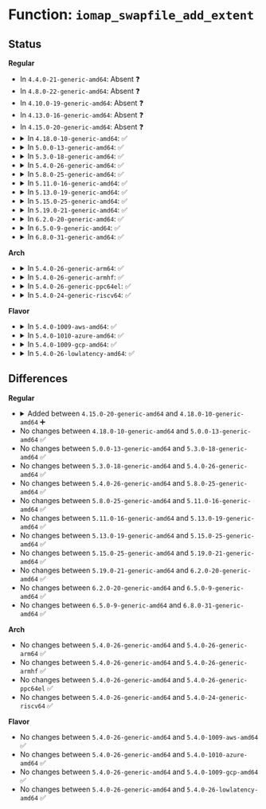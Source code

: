 # Function: <code>iomap_swapfile_add_extent</code>

## Status
<b>Regular</b>
<ul>
<li>
In <code>4.4.0-21-generic-amd64</code>: Absent ❓
</li>
<li>
In <code>4.8.0-22-generic-amd64</code>: Absent ❓
</li>
<li>
In <code>4.10.0-19-generic-amd64</code>: Absent ❓
</li>
<li>
In <code>4.13.0-16-generic-amd64</code>: Absent ❓
</li>
<li>
In <code>4.15.0-20-generic-amd64</code>: Absent ❓
</li>
<li>
<details>
<summary>In <code>4.18.0-10-generic-amd64</code>: ✅</summary>

```c
int iomap_swapfile_add_extent(struct iomap_swapfile_info * isi)
```

```json
{
  "name": "iomap_swapfile_add_extent",
  "collision_type": "Unique Static",
  "inline_type": "No",
  "funcs": [
    {
      "addr": 18446744071582049776,
      "name": "iomap_swapfile_add_extent",
      "external": false,
      "loc": "fs/iomap.c:1273",
      "file": "fs/iomap.c",
      "inline": "seen, unknown",
      "caller_inline": [],
      "caller_func": [
        "fs/iomap.c:iomap_swapfile_activate",
        "fs/iomap.c:iomap_swapfile_activate_actor"
      ]
    }
  ],
  "symbols": [
    {
      "addr": 18446744071582049776,
      "name": "iomap_swapfile_add_extent",
      "section": ".text",
      "bind": "STB_LOCAL",
      "size": 121
    }
  ]
}
```
</details>
</li>
<li>
<details>
<summary>In <code>5.0.0-13-generic-amd64</code>: ✅</summary>

```c
int iomap_swapfile_add_extent(struct iomap_swapfile_info * isi)
```

```json
{
  "name": "iomap_swapfile_add_extent",
  "collision_type": "Unique Static",
  "inline_type": "No",
  "funcs": [
    {
      "addr": 18446744071582137888,
      "name": "iomap_swapfile_add_extent",
      "external": false,
      "loc": "fs/iomap.c:1988",
      "file": "fs/iomap.c",
      "inline": "seen, unknown",
      "caller_inline": [],
      "caller_func": [
        "fs/iomap.c:iomap_swapfile_activate",
        "fs/iomap.c:iomap_swapfile_activate_actor"
      ]
    }
  ],
  "symbols": [
    {
      "addr": 18446744071582137888,
      "name": "iomap_swapfile_add_extent",
      "section": ".text",
      "bind": "STB_LOCAL",
      "size": 121
    }
  ]
}
```
</details>
</li>
<li>
<details>
<summary>In <code>5.3.0-18-generic-amd64</code>: ✅</summary>

```c
int iomap_swapfile_add_extent(struct iomap_swapfile_info * isi)
```

```json
{
  "name": "iomap_swapfile_add_extent",
  "collision_type": "Unique Static",
  "inline_type": "No",
  "funcs": [
    {
      "addr": 18446744071582311792,
      "name": "iomap_swapfile_add_extent",
      "external": false,
      "loc": "fs/iomap/swapfile.c:29",
      "file": "fs/iomap/swapfile.c",
      "inline": "seen, unknown",
      "caller_inline": [],
      "caller_func": [
        "fs/iomap/swapfile.c:iomap_swapfile_activate",
        "fs/iomap/swapfile.c:iomap_swapfile_activate_actor"
      ]
    }
  ],
  "symbols": [
    {
      "addr": 18446744071582311792,
      "name": "iomap_swapfile_add_extent",
      "section": ".text",
      "bind": "STB_LOCAL",
      "size": 121
    }
  ]
}
```
</details>
</li>
<li>
<details>
<summary>In <code>5.4.0-26-generic-amd64</code>: ✅</summary>

```c
int iomap_swapfile_add_extent(struct iomap_swapfile_info * isi)
```

```json
{
  "name": "iomap_swapfile_add_extent",
  "collision_type": "Unique Static",
  "inline_type": "No",
  "funcs": [
    {
      "addr": 18446744071582410848,
      "name": "iomap_swapfile_add_extent",
      "external": false,
      "loc": "fs/iomap/swapfile.c:29",
      "file": "fs/iomap/swapfile.c",
      "inline": "seen, unknown",
      "caller_inline": [],
      "caller_func": [
        "fs/iomap/swapfile.c:iomap_swapfile_activate",
        "fs/iomap/swapfile.c:iomap_swapfile_activate_actor"
      ]
    }
  ],
  "symbols": [
    {
      "addr": 18446744071582410848,
      "name": "iomap_swapfile_add_extent",
      "section": ".text",
      "bind": "STB_LOCAL",
      "size": 121
    }
  ]
}
```
</details>
</li>
<li>
<details>
<summary>In <code>5.8.0-25-generic-amd64</code>: ✅</summary>

```c
int iomap_swapfile_add_extent(struct iomap_swapfile_info * isi)
```

```json
{
  "name": "iomap_swapfile_add_extent",
  "collision_type": "Unique Static",
  "inline_type": "No",
  "funcs": [
    {
      "addr": 18446744071582704560,
      "name": "iomap_swapfile_add_extent",
      "external": false,
      "loc": "fs/iomap/swapfile.c:29",
      "file": "fs/iomap/swapfile.c",
      "inline": "seen, unknown",
      "caller_inline": [],
      "caller_func": [
        "fs/iomap/swapfile.c:iomap_swapfile_activate",
        "fs/iomap/swapfile.c:iomap_swapfile_activate_actor"
      ]
    }
  ],
  "symbols": [
    {
      "addr": 18446744071582704560,
      "name": "iomap_swapfile_add_extent",
      "section": ".text",
      "bind": "STB_LOCAL",
      "size": 132
    }
  ]
}
```
</details>
</li>
<li>
<details>
<summary>In <code>5.11.0-16-generic-amd64</code>: ✅</summary>

```c
int iomap_swapfile_add_extent(struct iomap_swapfile_info * isi)
```

```json
{
  "name": "iomap_swapfile_add_extent",
  "collision_type": "Unique Static",
  "inline_type": "No",
  "funcs": [
    {
      "addr": 18446744071582775840,
      "name": "iomap_swapfile_add_extent",
      "external": false,
      "loc": "fs/iomap/swapfile.c:29",
      "file": "fs/iomap/swapfile.c",
      "inline": "seen, unknown",
      "caller_inline": [],
      "caller_func": [
        "fs/iomap/swapfile.c:iomap_swapfile_activate",
        "fs/iomap/swapfile.c:iomap_swapfile_activate_actor"
      ]
    }
  ],
  "symbols": [
    {
      "addr": 18446744071582775840,
      "name": "iomap_swapfile_add_extent",
      "section": ".text",
      "bind": "STB_LOCAL",
      "size": 132
    }
  ]
}
```
</details>
</li>
<li>
<details>
<summary>In <code>5.13.0-19-generic-amd64</code>: ✅</summary>

```c
int iomap_swapfile_add_extent(struct iomap_swapfile_info * isi)
```

```json
{
  "name": "iomap_swapfile_add_extent",
  "collision_type": "Unique Static",
  "inline_type": "No",
  "funcs": [
    {
      "addr": 18446744071582804096,
      "name": "iomap_swapfile_add_extent",
      "external": false,
      "loc": "fs/iomap/swapfile.c:30",
      "file": "fs/iomap/swapfile.c",
      "inline": "seen, unknown",
      "caller_inline": [],
      "caller_func": [
        "fs/iomap/swapfile.c:iomap_swapfile_activate"
      ]
    }
  ],
  "symbols": [
    {
      "addr": 18446744071582804096,
      "name": "iomap_swapfile_add_extent",
      "section": ".text",
      "bind": "STB_LOCAL",
      "size": 121
    }
  ]
}
```
</details>
</li>
<li>
<details>
<summary>In <code>5.15.0-25-generic-amd64</code>: ✅</summary>

```c
int iomap_swapfile_add_extent(struct iomap_swapfile_info * isi)
```

```json
{
  "name": "iomap_swapfile_add_extent",
  "collision_type": "Unique Static",
  "inline_type": "No",
  "funcs": [
    {
      "addr": 18446744071583132560,
      "name": "iomap_swapfile_add_extent",
      "external": false,
      "loc": "fs/iomap/swapfile.c:30",
      "file": "fs/iomap/swapfile.c",
      "inline": "seen, unknown",
      "caller_inline": [],
      "caller_func": [
        "fs/iomap/swapfile.c:iomap_swapfile_activate",
        "fs/iomap/swapfile.c:iomap_swapfile_iter"
      ]
    }
  ],
  "symbols": [
    {
      "addr": 18446744071583132560,
      "name": "iomap_swapfile_add_extent",
      "section": ".text",
      "bind": "STB_LOCAL",
      "size": 151
    }
  ]
}
```
</details>
</li>
<li>
<details>
<summary>In <code>5.19.0-21-generic-amd64</code>: ✅</summary>

```c
int iomap_swapfile_add_extent(struct iomap_swapfile_info * isi)
```

```json
{
  "name": "iomap_swapfile_add_extent",
  "collision_type": "Unique Static",
  "inline_type": "No",
  "funcs": [
    {
      "addr": 18446744071583621536,
      "name": "iomap_swapfile_add_extent",
      "external": false,
      "loc": "fs/iomap/swapfile.c:30",
      "file": "fs/iomap/swapfile.c",
      "inline": "seen, unknown",
      "caller_inline": [],
      "caller_func": [
        "fs/iomap/swapfile.c:iomap_swapfile_activate",
        "fs/iomap/swapfile.c:iomap_swapfile_iter"
      ]
    }
  ],
  "symbols": [
    {
      "addr": 18446744071583621536,
      "name": "iomap_swapfile_add_extent",
      "section": ".text",
      "bind": "STB_LOCAL",
      "size": 154
    }
  ]
}
```
</details>
</li>
<li>
<details>
<summary>In <code>6.2.0-20-generic-amd64</code>: ✅</summary>

```c
int iomap_swapfile_add_extent(struct iomap_swapfile_info * isi)
```

```json
{
  "name": "iomap_swapfile_add_extent",
  "collision_type": "Unique Static",
  "inline_type": "No",
  "funcs": [
    {
      "addr": 18446744071584225808,
      "name": "iomap_swapfile_add_extent",
      "external": false,
      "loc": "fs/iomap/swapfile.c:30",
      "file": "fs/iomap/swapfile.c",
      "inline": "seen, unknown",
      "caller_inline": [],
      "caller_func": [
        "fs/iomap/swapfile.c:iomap_swapfile_activate",
        "fs/iomap/swapfile.c:iomap_swapfile_iter"
      ]
    }
  ],
  "symbols": [
    {
      "addr": 18446744071584225808,
      "name": "iomap_swapfile_add_extent",
      "section": ".text",
      "bind": "STB_LOCAL",
      "size": 154
    }
  ]
}
```
</details>
</li>
<li>
<details>
<summary>In <code>6.5.0-9-generic-amd64</code>: ✅</summary>

```c
int iomap_swapfile_add_extent(struct iomap_swapfile_info * isi)
```

```json
{
  "name": "iomap_swapfile_add_extent",
  "collision_type": "Unique Static",
  "inline_type": "No",
  "funcs": [
    {
      "addr": 18446744071584455248,
      "name": "iomap_swapfile_add_extent",
      "external": false,
      "loc": "fs/iomap/swapfile.c:30",
      "file": "fs/iomap/swapfile.c",
      "inline": "seen, unknown",
      "caller_inline": [],
      "caller_func": [
        "fs/iomap/swapfile.c:iomap_swapfile_activate",
        "fs/iomap/swapfile.c:iomap_swapfile_iter"
      ]
    }
  ],
  "symbols": [
    {
      "addr": 18446744071584455248,
      "name": "iomap_swapfile_add_extent",
      "section": ".text",
      "bind": "STB_LOCAL",
      "size": 154
    }
  ]
}
```
</details>
</li>
<li>
<details>
<summary>In <code>6.8.0-31-generic-amd64</code>: ✅</summary>

```c
int iomap_swapfile_add_extent(struct iomap_swapfile_info * isi)
```

```json
{
  "name": "iomap_swapfile_add_extent",
  "collision_type": "Unique Static",
  "inline_type": "No",
  "funcs": [
    {
      "addr": 18446744071584678416,
      "name": "iomap_swapfile_add_extent",
      "external": false,
      "loc": "fs/iomap/swapfile.c:30",
      "file": "fs/iomap/swapfile.c",
      "inline": "seen, unknown",
      "caller_inline": [],
      "caller_func": [
        "fs/iomap/swapfile.c:iomap_swapfile_activate",
        "fs/iomap/swapfile.c:iomap_swapfile_iter"
      ]
    }
  ],
  "symbols": [
    {
      "addr": 18446744071584678416,
      "name": "iomap_swapfile_add_extent",
      "section": ".text",
      "bind": "STB_LOCAL",
      "size": 154
    }
  ]
}
```
</details>
</li>
</ul>
<b>Arch</b>
<ul>
<li>
<details>
<summary>In <code>5.4.0-26-generic-arm64</code>: ✅</summary>

```c
int iomap_swapfile_add_extent(struct iomap_swapfile_info * isi)
```

```json
{
  "name": "iomap_swapfile_add_extent",
  "collision_type": "Unique Static",
  "inline_type": "No",
  "funcs": [
    {
      "addr": 18446603336494014544,
      "name": "iomap_swapfile_add_extent",
      "external": false,
      "loc": "fs/iomap/swapfile.c:29",
      "file": "fs/iomap/swapfile.c",
      "inline": "seen, unknown",
      "caller_inline": [],
      "caller_func": [
        "fs/iomap/swapfile.c:iomap_swapfile_activate",
        "fs/iomap/swapfile.c:iomap_swapfile_activate_actor"
      ]
    }
  ],
  "symbols": [
    {
      "addr": 18446603336494014544,
      "name": "iomap_swapfile_add_extent",
      "section": ".text",
      "bind": "STB_LOCAL",
      "size": 184
    }
  ]
}
```
</details>
</li>
<li>
<details>
<summary>In <code>5.4.0-26-generic-armhf</code>: ✅</summary>

```c
int iomap_swapfile_add_extent(struct iomap_swapfile_info * isi)
```

```json
{
  "name": "iomap_swapfile_add_extent",
  "collision_type": "Unique Static",
  "inline_type": "No",
  "funcs": [
    {
      "addr": 3227480504,
      "name": "iomap_swapfile_add_extent",
      "external": false,
      "loc": "fs/iomap/swapfile.c:29",
      "file": "fs/iomap/swapfile.c",
      "inline": "seen, unknown",
      "caller_inline": [],
      "caller_func": [
        "fs/iomap/swapfile.c:iomap_swapfile_activate",
        "fs/iomap/swapfile.c:iomap_swapfile_activate_actor"
      ]
    }
  ],
  "symbols": [
    {
      "addr": 3227480504,
      "name": "iomap_swapfile_add_extent",
      "section": ".text",
      "bind": "STB_LOCAL",
      "size": 268
    }
  ]
}
```
</details>
</li>
<li>
<details>
<summary>In <code>5.4.0-26-generic-ppc64el</code>: ✅</summary>

```c
int iomap_swapfile_add_extent(struct iomap_swapfile_info * isi)
```

```json
{
  "name": "iomap_swapfile_add_extent",
  "collision_type": "Unique Static",
  "inline_type": "No",
  "funcs": [
    {
      "addr": 13835058055287665664,
      "name": "iomap_swapfile_add_extent",
      "external": false,
      "loc": "fs/iomap/swapfile.c:29",
      "file": "fs/iomap/swapfile.c",
      "inline": "seen, unknown",
      "caller_inline": [],
      "caller_func": [
        "fs/iomap/swapfile.c:iomap_swapfile_activate",
        "fs/iomap/swapfile.c:iomap_swapfile_activate_actor"
      ]
    }
  ],
  "symbols": [
    {
      "addr": 13835058055287665664,
      "name": "iomap_swapfile_add_extent",
      "section": ".text",
      "bind": "STB_LOCAL",
      "size": 216
    }
  ]
}
```
</details>
</li>
<li>
<details>
<summary>In <code>5.4.0-24-generic-riscv64</code>: ✅</summary>

```c
int iomap_swapfile_add_extent(struct iomap_swapfile_info * isi)
```

```json
{
  "name": "iomap_swapfile_add_extent",
  "collision_type": "Unique Static",
  "inline_type": "No",
  "funcs": [
    {
      "addr": 18446743936273525162,
      "name": "iomap_swapfile_add_extent",
      "external": false,
      "loc": "fs/iomap/swapfile.c:29",
      "file": "fs/iomap/swapfile.c",
      "inline": "seen, unknown",
      "caller_inline": [],
      "caller_func": [
        "fs/iomap/swapfile.c:iomap_swapfile_activate",
        "fs/iomap/swapfile.c:iomap_swapfile_activate_actor"
      ]
    }
  ],
  "symbols": [
    {
      "addr": 18446743936273525162,
      "name": "iomap_swapfile_add_extent",
      "section": ".text",
      "bind": "STB_LOCAL",
      "size": 120
    }
  ]
}
```
</details>
</li>
</ul>
<b>Flavor</b>
<ul>
<li>
<details>
<summary>In <code>5.4.0-1009-aws-amd64</code>: ✅</summary>

```c
int iomap_swapfile_add_extent(struct iomap_swapfile_info * isi)
```

```json
{
  "name": "iomap_swapfile_add_extent",
  "collision_type": "Unique Static",
  "inline_type": "No",
  "funcs": [
    {
      "addr": 18446744071582379584,
      "name": "iomap_swapfile_add_extent",
      "external": false,
      "loc": "fs/iomap/swapfile.c:29",
      "file": "fs/iomap/swapfile.c",
      "inline": "seen, unknown",
      "caller_inline": [],
      "caller_func": [
        "fs/iomap/swapfile.c:iomap_swapfile_activate",
        "fs/iomap/swapfile.c:iomap_swapfile_activate_actor"
      ]
    }
  ],
  "symbols": [
    {
      "addr": 18446744071582379584,
      "name": "iomap_swapfile_add_extent",
      "section": ".text",
      "bind": "STB_LOCAL",
      "size": 121
    }
  ]
}
```
</details>
</li>
<li>
<details>
<summary>In <code>5.4.0-1010-azure-amd64</code>: ✅</summary>

```c
int iomap_swapfile_add_extent(struct iomap_swapfile_info * isi)
```

```json
{
  "name": "iomap_swapfile_add_extent",
  "collision_type": "Unique Static",
  "inline_type": "No",
  "funcs": [
    {
      "addr": 18446744071582317280,
      "name": "iomap_swapfile_add_extent",
      "external": false,
      "loc": "fs/iomap/swapfile.c:29",
      "file": "fs/iomap/swapfile.c",
      "inline": "seen, unknown",
      "caller_inline": [],
      "caller_func": [
        "fs/iomap/swapfile.c:iomap_swapfile_activate",
        "fs/iomap/swapfile.c:iomap_swapfile_activate_actor"
      ]
    }
  ],
  "symbols": [
    {
      "addr": 18446744071582317280,
      "name": "iomap_swapfile_add_extent",
      "section": ".text",
      "bind": "STB_LOCAL",
      "size": 121
    }
  ]
}
```
</details>
</li>
<li>
<details>
<summary>In <code>5.4.0-1009-gcp-amd64</code>: ✅</summary>

```c
int iomap_swapfile_add_extent(struct iomap_swapfile_info * isi)
```

```json
{
  "name": "iomap_swapfile_add_extent",
  "collision_type": "Unique Static",
  "inline_type": "No",
  "funcs": [
    {
      "addr": 18446744071582370064,
      "name": "iomap_swapfile_add_extent",
      "external": false,
      "loc": "fs/iomap/swapfile.c:29",
      "file": "fs/iomap/swapfile.c",
      "inline": "seen, unknown",
      "caller_inline": [],
      "caller_func": [
        "fs/iomap/swapfile.c:iomap_swapfile_activate",
        "fs/iomap/swapfile.c:iomap_swapfile_activate_actor"
      ]
    }
  ],
  "symbols": [
    {
      "addr": 18446744071582370064,
      "name": "iomap_swapfile_add_extent",
      "section": ".text",
      "bind": "STB_LOCAL",
      "size": 121
    }
  ]
}
```
</details>
</li>
<li>
<details>
<summary>In <code>5.4.0-26-lowlatency-amd64</code>: ✅</summary>

```c
int iomap_swapfile_add_extent(struct iomap_swapfile_info * isi)
```

```json
{
  "name": "iomap_swapfile_add_extent",
  "collision_type": "Unique Static",
  "inline_type": "No",
  "funcs": [
    {
      "addr": 18446744071582449792,
      "name": "iomap_swapfile_add_extent",
      "external": false,
      "loc": "fs/iomap/swapfile.c:29",
      "file": "fs/iomap/swapfile.c",
      "inline": "seen, unknown",
      "caller_inline": [],
      "caller_func": [
        "fs/iomap/swapfile.c:iomap_swapfile_activate",
        "fs/iomap/swapfile.c:iomap_swapfile_activate_actor"
      ]
    }
  ],
  "symbols": [
    {
      "addr": 18446744071582449792,
      "name": "iomap_swapfile_add_extent",
      "section": ".text",
      "bind": "STB_LOCAL",
      "size": 121
    }
  ]
}
```
</details>
</li>
</ul>

## Differences
<b>Regular</b>
<ul>
<li>
<details>
<summary>Added between <code>4.15.0-20-generic-amd64</code> and <code>4.18.0-10-generic-amd64</code> ➕</summary>

```c
int iomap_swapfile_add_extent(struct iomap_swapfile_info * isi)
```
</details>
</li>
<li>
No changes between <code>4.18.0-10-generic-amd64</code> and <code>5.0.0-13-generic-amd64</code> ✅
</li>
<li>
No changes between <code>5.0.0-13-generic-amd64</code> and <code>5.3.0-18-generic-amd64</code> ✅
</li>
<li>
No changes between <code>5.3.0-18-generic-amd64</code> and <code>5.4.0-26-generic-amd64</code> ✅
</li>
<li>
No changes between <code>5.4.0-26-generic-amd64</code> and <code>5.8.0-25-generic-amd64</code> ✅
</li>
<li>
No changes between <code>5.8.0-25-generic-amd64</code> and <code>5.11.0-16-generic-amd64</code> ✅
</li>
<li>
No changes between <code>5.11.0-16-generic-amd64</code> and <code>5.13.0-19-generic-amd64</code> ✅
</li>
<li>
No changes between <code>5.13.0-19-generic-amd64</code> and <code>5.15.0-25-generic-amd64</code> ✅
</li>
<li>
No changes between <code>5.15.0-25-generic-amd64</code> and <code>5.19.0-21-generic-amd64</code> ✅
</li>
<li>
No changes between <code>5.19.0-21-generic-amd64</code> and <code>6.2.0-20-generic-amd64</code> ✅
</li>
<li>
No changes between <code>6.2.0-20-generic-amd64</code> and <code>6.5.0-9-generic-amd64</code> ✅
</li>
<li>
No changes between <code>6.5.0-9-generic-amd64</code> and <code>6.8.0-31-generic-amd64</code> ✅
</li>
</ul>
<b>Arch</b>
<ul>
<li>
No changes between <code>5.4.0-26-generic-amd64</code> and <code>5.4.0-26-generic-arm64</code> ✅
</li>
<li>
No changes between <code>5.4.0-26-generic-amd64</code> and <code>5.4.0-26-generic-armhf</code> ✅
</li>
<li>
No changes between <code>5.4.0-26-generic-amd64</code> and <code>5.4.0-26-generic-ppc64el</code> ✅
</li>
<li>
No changes between <code>5.4.0-26-generic-amd64</code> and <code>5.4.0-24-generic-riscv64</code> ✅
</li>
</ul>
<b>Flavor</b>
<ul>
<li>
No changes between <code>5.4.0-26-generic-amd64</code> and <code>5.4.0-1009-aws-amd64</code> ✅
</li>
<li>
No changes between <code>5.4.0-26-generic-amd64</code> and <code>5.4.0-1010-azure-amd64</code> ✅
</li>
<li>
No changes between <code>5.4.0-26-generic-amd64</code> and <code>5.4.0-1009-gcp-amd64</code> ✅
</li>
<li>
No changes between <code>5.4.0-26-generic-amd64</code> and <code>5.4.0-26-lowlatency-amd64</code> ✅
</li>
</ul>

